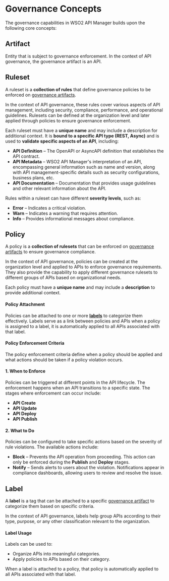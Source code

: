 # Governance Concepts

The governance capabilities in WSO2 API Manager builds upon the following core concepts:

## Artifact

Entity that is subject to governance enforcement. In the context of API governance, the governance artifact is an API.

## Ruleset
A ruleset is a **collection of rules** that define governance policies to be enforced on [governance artifacts](#Artifact). 

In the context of API governance, these rules cover various aspects of API management, including security, compliance, performance, and operational guidelines. Rulesets can be defined at the organization level and later applied through policies to ensure governance enforcement.

Each ruleset must have a **unique name** and may include a description for additional context. It is **bound to a specific API type (REST, Async)** and is used to **validate specific aspects of an API**, including:

- **API Definition** – The OpenAPI or AsyncAPI definition that establishes the API contract.
- **API Metadata** – WSO2 API Manager's interpretation of an API, encompassing general information such as name and 
  version, along with API management-specific details such as security configurations, 
  business plans, etc.
- **API Documentation** – Documentation that provides usage guidelines and other relevant information about the API.

Rules within a ruleset can have different **severity levels**, such as:

- **Error** – Indicates a critical violation.
- **Warn** – Indicates a warning that requires attention.
- **Info** – Provides informational messages about compliance.

## Policy

A policy is a **collection of rulesets** that can be enforced on [governance artifacts](#Artifact) to ensure governance compliance.

In the context of API governance, policies can be created at the organization level and applied to APIs to enforce governance requirements. They also provide the capability to apply different governance rulesets to different groups of APIs based on organizational needs.

Each policy must have a **unique name** and may include a **description** to provide additional context.

#### Policy Attachment

Policies can be attached to one or more **[labels](#label)** to categorize them effectively. Labels serve as a link between policies and APIs when a policy is assigned to a label, it is automatically applied to all APIs associated with that label.

#### Policy Enforcement Criteria

The policy enforcement criteria define when a policy should be applied and what actions should be taken if a policy violation occurs.

#### 1. When to Enforce

Policies can be triggered at different points in the API lifecycle. The enforcement happens when an API transitions to a specific state. The stages where enforcement can occur include:

- **API Create**
- **API Update**
- **API Deploy**
- **API Publish**

#### 2. What to Do

Policies can be configured to take specific actions based on the severity of rule violations. The available actions include:

- **Block** – Prevents the API operation from proceeding. This action can only be enforced during the **Publish** and **Deploy** stages.
- **Notify** – Sends alerts to users about the violation. Notifications appear in compliance dashboards, allowing users to review and resolve the issue.

## Label  

A **label** is a tag that can be attached to a specific [governance artifact](#Artifact) to categorize them based on specific criteria. 

In the context of API governance, labels help group APIs according to their type, purpose, or any other classification relevant to the organization.  

#### Label Usage  

Labels can be used to:  

- Organize APIs into meaningful categories.  
- Apply policies to APIs based on their category.  

When a label is attached to a policy, that policy is automatically applied to all APIs associated with that label.
